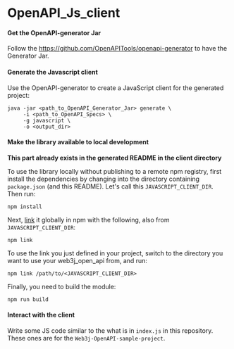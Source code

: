 # OpenAPI_Js_client

#### Get the OpenAPI-generator Jar
Follow the https://github.com/OpenAPITools/openapi-generator to have the Generator Jar.

#### Generate the Javascript client

Use the OpenAPI-generator to create a JavaScript client for the generated project:
```ssh
java -jar <path_to_OpenAPI_Generator_Jar> generate \
	 -i <path_to_OpenAPI_Specs> \
	 -g javascript \
	 -o <output_dir>
```

#### Make the library available to local development

**This part already exists in the generated README in the client directory**

To use the library locally without publishing to a remote npm registry, first install the dependencies by changing into the directory containing `package.json` (and this README). Let's call this `JAVASCRIPT_CLIENT_DIR`. Then run:

```shell
npm install
```

Next, [link](https://docs.npmjs.com/cli/link) it globally in npm with the following, also from `JAVASCRIPT_CLIENT_DIR`:

```shell
npm link
```

To use the link you just defined in your project, switch to the directory you want to use your web3j_open_api from, and run:

```shell
npm link /path/to/<JAVASCRIPT_CLIENT_DIR>
```

Finally, you need to build the module:

```shell
npm run build
```

#### Interact with the client
Write some JS code similar to the what is in `index.js` in this repository. These ones are for the `Web3j-OpenAPI-sample-project`.
